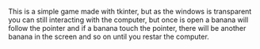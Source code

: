 This is a simple game made with tkinter, but as the
windows is transparent you can still interacting with the 
computer, but once is open a banana will follow the pointer and
if a banana touch the pointer, there will be another banana in the
screen and so on until you restar the computer.